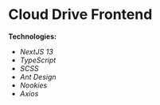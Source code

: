 # Cloud Drive Frontend

**Technologies:**

- _NextJS 13_
- _TypeScript_
- _SCSS_
- _Ant Design_
- _Nookies_
- _Axios_
